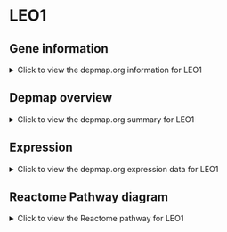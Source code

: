 <h1>LEO1</h1>

<h2>Gene information</h2>
<details>
  <summary>Click to view the depmap.org information for LEO1</summary>
  <p><a href="https://depmap.org/portal/gene/LEO1?tab=about" target="_BLANK">Open page in a new tab...</a></p>
  <iframe src="https://depmap.org/portal/gene/LEO1?tab=about" style="border:none;width:100%;height:800px"></iframe>
</details>

<h2>Depmap overview</h2>
<details>
  <summary>Click to view the depmap.org summary for LEO1</summary>
  <p><a href="https://depmap.org/portal/gene/LEO1?tab=overview" target="_BLANK">Open page in a new tab...</a></p>
  <iframe src="https://depmap.org/portal/gene/LEO1?tab=overview" style="border:none;width:100%;height:800px"></iframe>
</details>

<h2>Expression</h2>
<details>
  <summary>Click to view the depmap.org expression data for LEO1</summary>
  <p><a href="https://depmap.org/portal/gene/LEO1?tab=characterization" target="_BLANK">Open page in a new tab...</a></p>
  <iframe src="https://depmap.org/portal/gene/LEO1?tab=characterization" style="border:none;width:100%;height:800px"></iframe>
</details>



<h2>Reactome Pathway diagram</h2>
<details>
  <summary>Click to view the Reactome pathway for LEO1</summary>
  <p><a href="https://reactome.org/PathwayBrowser/#/R-HSA-8866654" target="_BLANK">Open page in a new tab...</a></p>
  <p>E3 ubiquitin ligases ubiquitinate target proteins</p>
<iframe src="https://reactome.org/PathwayBrowser/#/R-HSA-8866654" style="border:none;width:100%;height:800px"></iframe>
</details>



